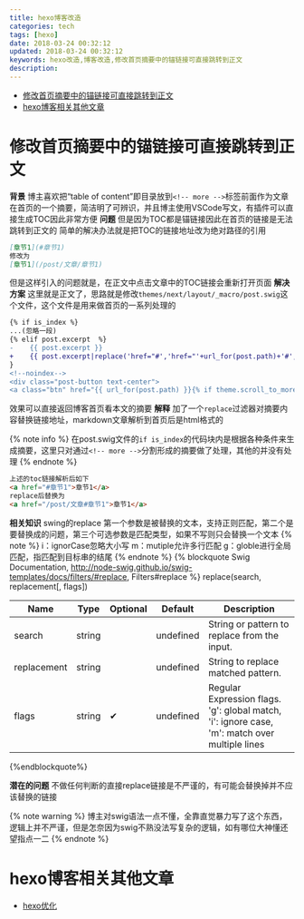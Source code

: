 ```yaml
---
title: hexo博客改造
categories: tech
tags: [hexo]
date: 2018-03-24 00:32:12
updated: 2018-03-24 00:32:12
keywords: hexo改造,博客改造,修改首页摘要中的锚链接可直接跳转到正文
description:
---
```

- [修改首页摘要中的锚链接可直接跳转到正文](#%E4%BF%AE%E6%94%B9%E9%A6%96%E9%A1%B5%E6%91%98%E8%A6%81%E4%B8%AD%E7%9A%84%E9%94%9A%E9%93%BE%E6%8E%A5%E5%8F%AF%E7%9B%B4%E6%8E%A5%E8%B7%B3%E8%BD%AC%E5%88%B0%E6%AD%A3%E6%96%87)
- [hexo博客相关其他文章](#hexo%E5%8D%9A%E5%AE%A2%E7%9B%B8%E5%85%B3%E5%85%B6%E4%BB%96%E6%96%87%E7%AB%A0)

<!-- more -->
# 修改首页摘要中的锚链接可直接跳转到正文

**背景**
博主喜欢把“table of content”即目录放到`<!-- more -->`标签前面作为文章在首页的一个摘要，简洁明了可辨识，并且博主使用VSCode写文，有插件可以直接生成TOC因此非常方便
**问题**
但是因为TOC都是锚链接因此在首页的链接是无法跳转到正文的
简单的解决办法就是把TOC的链接地址改为绝对路径的引用

``` markdown
[章节1](#章节1)
修改为
[章节1](/post/文章/章节1)
```
但是这样引入的问题就是，在正文中点击文章中的TOC链接会重新打开页面
**解决方案**
这里就是正文了，思路就是修改`themes/next/layout/_macro/post.swig`这个文件，这个文件是用来做首页的一系列处理的

``` diff themes/next/layout/_macro/post.swig
{% if is_index %}
...(忽略一段)
{% elif post.excerpt  %}
-    {{ post.excerpt }}
+    {{ post.excerpt|replace('href="#','href="'+url_for(post.path)+'#','ig') }}
}
<!--noindex-->
<div class="post-button text-center">
<a class="btn" href="{{ url_for(post.path) }}{% if theme.scroll_to_more %}#{{ __('post.more') }}{% endif %}" rel="contents">
```

效果可以直接返回博客首页看本文的摘要
**解释**
加了一个`replace`过滤器对摘要内容替换链接地址，markdown文章解析到首页后是html格式的

{% note info %}
在post.swig文件的`if is_index`的代码块内是根据各种条件来生成摘要，这里只对通过`<!-- more -->`分割形成的摘要做了处理，其他的并没有处理
{% endnote %}

``` html
上述的toc链接解析后如下
<a href="#章节1">章节1</a>
replace后替换为
<a href="/post/文章#章节1">章节1</a>
```

**相关知识**
swing的replace
第一个参数是被替换的文本，支持正则匹配，第二个是要替换成的问题，第三个可选参数是匹配类型，如果不写则只会替换一个文本
{% note %}
i：ignorCase忽略大小写
m：mutiple允许多行匹配
g：globle进行全局匹配，指匹配到目标串的结尾
{% endnote %}
{% blockquote  Swig Documentation, http://node-swig.github.io/swig-templates/docs/filters/#replace, Filters#replace %}
replace(search, replacement[, flags])

Name | Type | Optional | Default | Description
-----|------|----------|---------|------------
search | string |  | undefined | String or pattern to replace from the input.
replacement | string |  | undefined | String to replace matched pattern.
flags | string | ✔ | undefined | Regular Expression flags. 'g': global match, 'i': ignore case, 'm': match over multiple lines
{%endblockquote%}

**潜在的问题**
不做任何判断的直接replace链接是不严谨的，有可能会替换掉并不应该替换的链接

{% note warning %}
博主对swig语法一点不懂，全靠直觉暴力写了这个东西，逻辑上并不严谨，但是怎奈因为swig不熟没法写复杂的逻辑，如有哪位大神懂还望指点一二
{% endnote %}

# hexo博客相关其他文章

- [hexo优化](/tech/hexo优化/)